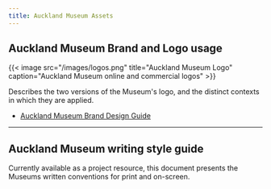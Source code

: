 ```yaml
---
title: Auckland Museum Assets
---
```


## Auckland Museum Brand and Logo usage

{{< image src="/images/logos.png" title="Auckland Museum Logo" caption="Auckland Museum online and commercial logos" >}}

Describes the two versions of the Museum's logo, and the distinct contexts in which they are applied.

* [Auckland Museum Brand Design Guide](/resources/awmm-brand-design-guide-logo-use.pdf)

---

## Auckland Museum writing style guide

Currently available as a project resource, this document presents the Museums written conventions for print and on-screen.